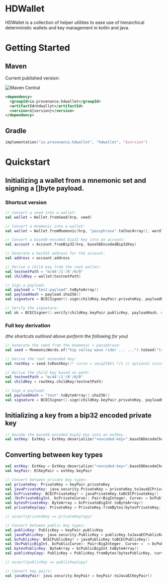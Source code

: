 # HDWallet

HDWallet is a collection of helper utilities to ease use of hierarchical deterministic wallets and key management in kotlin and java.

# Getting Started

## Maven

Current published version:

![Maven Central](https://maven-badges.herokuapp.com/maven-central/io.provenance.hdwallet/hdwallet/badge.svg)

```xml
<dependency>
  <groupId>io.provenance.hdwallet</groupId>
  <artifactId>hdwallet</artifactId>
  <version>${version}</version>
</dependency>
```

## Gradle

```kotlin
implementation("io.provenance.hdwallet", "hdwallet", "$version")
```

# Quickstart

## Initializing a wallet from a mnemonic set and signing a []byte payload.

### Shortcut version

```kotlin
// Convert a seed into a wallet:
val wallet = Wallet.fromSeed(hrp, seed)

// Convert a mnemonic into a wallet:
val wallet = Wallet.fromMnemonic(hrp, "passphrase".toCharArray(), wordlist)

// Convert a base58-encoded bip32 key into an account:
val account = Account.fromBip32(hrp, base58EncodedBip32Key)

// Generate a bech32 address for the account:
val address = account.address

// Derive a child key from the root wallet:
val testnetPath = "m/44'/1'/0'/0/0"
val childKey = wallet[testnetPath]

// Sign a payload:
val payload = "test-payload".toByteArray()
val payloadHash = payload.sha256()
val signature = BCECSigner().sign(childKey.keyPair.privateKey, payloadHash)

// Verify the signature:
val ok = BCECSigner().verify(childKey.keyPair.publicKey, payloadHash, signature)
```

### Full key derivation
_(the shortcuts outlined above perform the following for you)_

```kotlin
// Generate the seed from the mnemonic + passphrase:
val seed = MnemonicWords.of("hip valley wave rider ... ...").toSeed("trezor".toCharArray())

// Derive the root extended key:
val rootKey = seed.toRootKey(/* curve = secp256k1 */) // optional curve parameter, default: secp256k1

// Derive the child key based on path:
val testnetPath = "m/44'/1'/0'/0/0"
val childKey = rootKey.childKey(testnetPath)

// Sign a payload:
val payloadHash = "test".toByteArray().sha256()
val signature = BCECSigner().sign(childKey.keyPair.privateKey, payloadHash)
```

## Initializing a key from a bip32 encoded private key

```kotlin
// Decode the base58-encoded bip32 key into an extKey.
val extKey: ExtKey = ExtKey.deserialize("<encoded-key>".base58DecodeChecked())
```

## Converting between key types

```kotlin
val extKey: ExtKey = ExtKey.deserialize("<encoded-key>".base58DecodeChecked())
val keyPair: ECKeyPair = extKey.keyPair

// Convert between private key types:
val privateKey: PrivateKey = keyPair.privateKey
val javaPrivateKey: java.security.PrivateKey = privateKey.toJavaECPrivateKey()
val bcPrivateKey: BCECPrivateKey? = javaPrivateKey.toBCECPrivateKey()
val (bcPrivateBigInt, bcPrivateCurve): Pair<BigInteger, Curve> = bcPublicKey!!.toBigIntegerPair()
val bytesPrivateKey: ByteArray = bcPrivateBigInt.toByteArray()
val privateKeyCopy: PrivateKey = PrivateKey.fromBytes(bytesPrivateKey, curve)

// assert(privateKey == privateKeyCopy)

// Convert between public key types:
val publicKey: PublicKey = keyPair.publicKey
val javaPublicKey: java.security.PublicKey = publicKey.toJavaECPublicKey()
val bcPublicKey: BCECPublicKey? = javaPublicKey.toBCECPublicKey()
val (bcPublicBigInt, bcPublicCurve): Pair<BigInteger, Curve> =  = bcPublicKey!!.toBigIntegerPair()
val bytesPublicKey: ByteArray = bcPublicBigInt.toByteArray()
val publicKeyCopy: PublicKey = PublicKey.fromBytes(bytesPublicKey, curve)

// assert(publicKey == publicKeyCopy)

// Convert key pairs:
val javaKeyPair: java.security.KeyPair = keyPair.toJavaECKeyPair()
```
